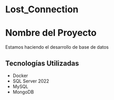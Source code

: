 # Lost_Connection
 
# Nombre del Proyecto
Estamos haciendo el desarrollo de base de datos

## Tecnologías Utilizadas
- Docker
- SQL Server 2022
- MySQL
- MongoDB
